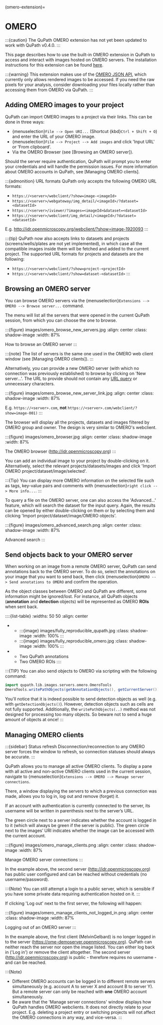 (omero-extension)=
# OMERO

:::{caution}
The QuPath OMERO extension has not yet been updated to work with QuPath v0.4.0.
:::

This page describes how to use the built-in OMERO extension in QuPath to access and interact with images hosted on OMERO servers. The installation instructions for this extension can be found [here](https://github.com/qupath/qupath-extension-omero).

:::{warning}
This extension makes use of the [OMERO JSON API](https://docs.openmicroscopy.org/omero/5.6.0/developers/json-api.html), which currently only allows rendered images to be accessed. If you need the raw pixels for your analysis, consider downloading your files locally rather than accessing them from OMERO via QuPath.
:::

## Adding OMERO images to your project

QuPath can import OMERO images to a project via their links. This can be done in three ways:

- {menuselection}`File --> Open URI...` (Shortcut {kbd}`Ctrl + Shift + O`) and enter the URL of your OMERO image.
- {menuselection}`File --> Project --> Add images` and click 'Input URL' or 'From clipboard'.
- Via the OMERO Browser (see [Browsing an OMERO server]).

Should the server require authentication, QuPath will prompt you to enter your credentials and will handle the permission issues. For more information about OMERO accounts in QuPath, see [Managing OMERO clients].

:::{admonition} URL formats
QuPath only accepts the following OMERO URL formats:

- `https://<server>/webclient/?show=image-<imageId>`
- `https://<server>/webgateway/img_detail/<imageId>/?dataset=<datasetId>`
- `https://<server>/iviewer/?images=<imageId>&dataset=<datasetId>`
- `https://<server>/webclient/img_detail/<imageId>/?dataset= <datasetId>`

E.g. <http://idr.openmicroscopy.org/webclient/?show=image-1920093>
:::

:::{tip}
QuPath now also accepts links to datasets and projects (screens/wells/plates are not yet implemented), in which case all the compatible images inside them will be fetched and added to the current project. The supported URL formats for projects and datasets are the following:

- `https://<server>/webclient/?show=project-<projectId>`
- `https://<server>/webclient/?show=dataset-<datasetId>`
:::

## Browsing an OMERO server

You can browse OMERO servers via the {menuselection}`Extensions --> OMERO --> Browse server...` command.

The menu will list all the servers that were opened in the current QuPath session, from which you can choose the one to browse.

:::{figure} images/omero_browse_new_servers.jpg
:align: center
:class: shadow-image
:width: 87%

How to browse an OMERO server
:::

:::{note}
The list of servers is the same one used in the OMERO web client window (see [Managing OMERO clients]).
:::

Alternatively, you can provide a new OMERO server (with which no connection was previously established) to browse by clicking on 'New server...'.
The URL to provide should not contain any [URL query](https://en.wikipedia.org/wiki/Query_string) or unnecessary characters.

:::{figure} images/omero_browse_new_server_link.jpg
:align: center
:class: shadow-image
:width: 87%

E.g. `https://<server>.com`, **not** `https://<server>.com/webclient/?show=image-001)`
:::

The browser will display all the projects, datasets and images filtered by OMERO group and owner. The design is very similar to OMERO's webclient.

:::{figure} images/omero_browser.jpg
:align: center
:class: shadow-image
:width: 87%

The OMERO browser (<http://idr.openmicroscopy.org>)
:::

You can add an individual image to your project by double-clicking on it. Alternatively, select the relevant projects/datasets/images and click 'Import OMERO project/dataset/image/selected'.

:::{Tip}
You can display more OMERO information on the selected file such as tags, key-value pairs and comments with {menuselection}`right click --> More info...`.
:::

To query a file on the OMERO server, one can also access the 'Advanced...' feature, which will search the dataset for the input query. Again, the results can be opened by either double-clicking on them or by selecting them and clicking 'Import project/dataset/image/OMERO objects'.

:::{figure} images/omero_advanced_search.png
:align: center
:class: shadow-image
:width: 87%

Advanced search
:::

## Send objects back to your OMERO server

When working on an image from a remote OMERO server, QuPath can send annotations back to the OMERO server. To do so, select the annotations on your image that you want to send back, then click {menuselection}`OMERO --> Send annotations to OMERO` and confirm the operation.

As the object classes between OMERO and QuPath are different, some information might be ignored/lost. For instance, all QuPath objects (**annotation** and **detection** objects) will be represented as OMERO **ROIs** when sent back.

::::{list-table}
:widths: 50 50
:align: center

* - :::{image} images/fully_reproducible_qupath.jpg
    :class: shadow-image
    :width: 100%
    :::
  - :::{image} images/fully_reproducible_omero.jpg
    :class: shadow-image
    :width: 100%
    :::
* - Two QuPath annotations
  - Two OMERO ROIs
::::

:::{TIP}
You can also send objects to OMERO via scripting with the following command:

```groovy
import qupath.lib.images.servers.omero.OmeroTools
OmeroTools.writePathObjects(getAnnotationObjects(), getCurrentServer())
```

You'll notice that it is indeed possible to send detection objects as well (e.g. with `getDetectionObjects()`). However, detection objects such as cells are not fully supported.
Additionally, the `writePathObjects(..)` method was not designed for processing too many objects. So beware not to send a huge amount of objects at once!
:::

## Managing OMERO clients

:::{sidebar} Status refresh
Disconnection/reconnection to any OMERO server forces the window to refresh, so connection statuses should always be accurate.
:::

QuPath allows you to manage all active OMERO clients.
To display a pane with all active and non-active OMERO clients used in the current session, navigate to {menuselection}`Extensions --> OMERO --> Manage server connections`.

There, a window displaying the servers to which a previous connection was made, allows you to log in, log out and remove (forget) it.

If an account with authentication is currently connected to the server, its username will be written in parenthesis next to the server’s URL.

The green circle next to a server indicates whether the account is logged in to it (which will always be green if the server is public). The green circle next to the images’ URI indicates whether the image can be accessed with the current account.

:::{figure} images/omero_manage_clients.png
:align: center
:class: shadow-image
:width: 87%

Manage OMERO server connections
:::

In the example above, the second server (<http://idr.openmicroscopy.org>) has public user configured and can be reached without credentials (no username/password).

:::{Note}
You can still attempt a login to a public server, which is sensible if you have some private data requiring authentication hosted on it.
:::

If clicking 'Log out' next to the first server, the following will happen:

:::{figure} images/omero_manage_clients_not_logged_in.png
:align: center
:class: shadow-image
:width: 87%

Logging out of an OMERO server
:::

In the example above, the first client (MelvinGelbard) is no longer logged in to the server (<https://ome-demoserver.openmicroscopy.org>). QuPath can neither reach the server nor open the image listed. You can either log back in ('Log in') or remove the client altogether.
The second server (<http://idr.openmicroscopy.org>) is public - therefore requires no username - and can be reached.

:::{Note}
- Different OMERO accounts can be logged in to different remote servers simultaneously (e.g. account A to server X and account B to server Y). But a remote server can only be reached with **one** OMERO account simultaneously.
- Be aware that the 'Manage server connections' window displays how QuPath handles OMERO webclients. It does not directly relate to your project. E.g. deleting a project entry or switching projects will not affect the OMERO connections in any way, and vice-versa.
:::
